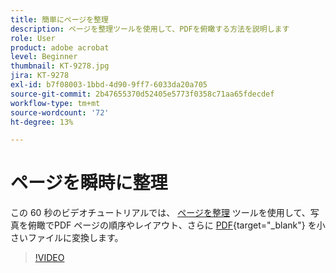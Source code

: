 ```yaml
---
title: 簡単にページを整理
description: ページを整理ツールを使用して、PDFを俯瞰する方法を説明します
role: User
product: adobe acrobat
level: Beginner
thumbnail: KT-9278.jpg
jira: KT-9278
exl-id: b7f08003-1bbd-4d90-9ff7-6033da20a705
source-git-commit: 2b47655370d52405e5773f0358c71aa65fdecdef
workflow-type: tm+mt
source-wordcount: '72'
ht-degree: 13%

---
```


# ページを瞬時に整理

この 60 秒のビデオチュートリアルでは、 [ページを整理](https://www.adobe.com/jp/acrobat/online/rearrange-pdf.html) ツールを使用して、写真を俯瞰でPDF ページの順序やレイアウト、さらに [PDF](https://www.adobe.com/jp/acrobat/online/split-pdf.html){target="_blank"} を小さいファイルに変換します。

>[!VIDEO](https://video.tv.adobe.com/v/338278?quality=12&learn=on&hidetitle=true)
